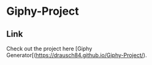 # Giphy-Project

## Link 
Check out the project here [Giphy Generator[(https://drausch84.github.io/Giphy-Project/).
